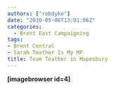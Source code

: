 ```yaml
---
authors: ["robdyke"]
date: "2010-05-06T13:01:06Z"
categories:
  - Brent East Campaigning
tags:
- Brent Central
- Sarah Teather Is My MP
title: Team Teather in Mapesbury
---
```

**[imagebrowser id=4]**﻿
